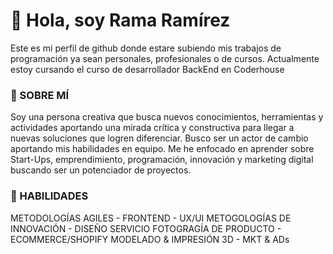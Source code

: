 # 👋 Hola, soy Rama Ramírez 

Este es mi perfil de github donde estare subiendo mis trabajos de programación ya sean personales, profesionales o de cursos.
Actualmente estoy cursando el curso de desarrollador BackEnd en Coderhouse 

### 💬 SOBRE MÍ
Soy una persona creativa que busca nuevos conocimientos, herramientas y actividades aportando una mirada crítica y constructiva para llegar a nuevas soluciones que logren diferenciar. Busco ser un actor de cambio aportando mis habilidades en equipo.
Me he enfocado en aprender sobre Start-Ups, emprendimiento, programación, innovación y marketing digital buscando ser un potenciador de proyectos.

### 🔭 HABILIDADES
METODOLOGÍAS AGILES - FRONTEND - UX/UI METOGOLOGÍAS DE INNOVACIÓN - DISEÑO SERVICIO FOTOGRAGÍA DE PRODUCTO - ECOMMERCE/SHOPIFY MODELADO & IMPRESIÓN 3D - MKT & ADs


<!--
**rulosafro/rulosafro** is a ✨ _special_ ✨ repository because its `README.md` (this file) appears on your GitHub profile.

Here are some ideas to get you started:

- 🔭 I’m currently working on ...
- 🌱 I’m currently learning ...
- 👯 I’m looking to collaborate on ...
- 🤔 I’m looking for help with ...
- 💬 Ask me about ...
- 📫 How to reach me: ...
- 😄 Pronouns: ...
- ⚡ Fun fact: ...
-->
